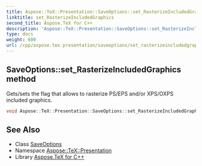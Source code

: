 ```yaml
---
title: Aspose::TeX::Presentation::SaveOptions::set_RasterizeIncludedGraphics method
linktitle: set_RasterizeIncludedGraphics
second_title: Aspose.TeX for C++
description: 'Aspose::TeX::Presentation::SaveOptions::set_RasterizeIncludedGraphics method. Gets/sets the flag that allows to rasterize PS/EPS and/or XPS/OXPS included graphics in C++.'
type: docs
weight: 600
url: /cpp/aspose.tex.presentation/saveoptions/set_rasterizeincludedgraphics/
---
```

## SaveOptions::set_RasterizeIncludedGraphics method


Gets/sets the flag that allows to rasterize PS/EPS and/or XPS/OXPS included graphics.

```cpp
void Aspose::TeX::Presentation::SaveOptions::set_RasterizeIncludedGraphics(bool value)
```

## See Also

* Class [SaveOptions](../)
* Namespace [Aspose::TeX::Presentation](../../)
* Library [Aspose.TeX for C++](../../../)
